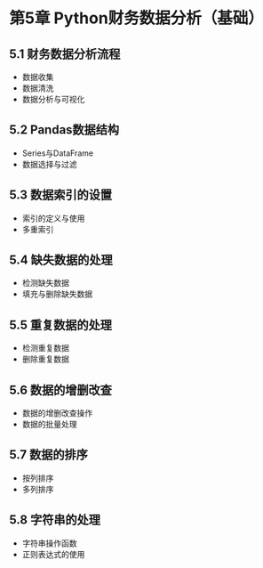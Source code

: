# 第5章 Python财务数据分析（基础）

## 5.1 财务数据分析流程
- 数据收集
- 数据清洗
- 数据分析与可视化

## 5.2 Pandas数据结构
- Series与DataFrame
- 数据选择与过滤

## 5.3 数据索引的设置
- 索引的定义与使用
- 多重索引

## 5.4 缺失数据的处理
- 检测缺失数据
- 填充与删除缺失数据

## 5.5 重复数据的处理
- 检测重复数据
- 删除重复数据

## 5.6 数据的增删改查
- 数据的增删改查操作
- 数据的批量处理

## 5.7 数据的排序
- 按列排序
- 多列排序

## 5.8 字符串的处理
- 字符串操作函数
- 正则表达式的使用 